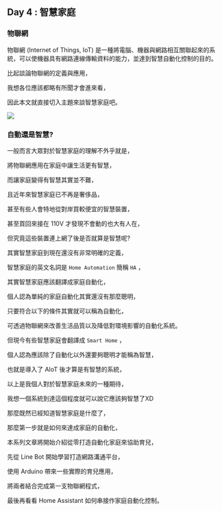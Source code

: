 ## Day 4 : 智慧家庭

### 物聯網

物聯網 (Internet of Things, IoT) 是一種將電腦、機器與網路相互關聯起來的系統，可以使機器具有網路連線傳輸資料的能力，並達到智慧自動化控制的目的。

比起談論物聯網的定義與應用，

我想各位應該都略有所聞才會進來看，

因此本文就直接切入主題來談智慧家庭吧。

![](https://i.imgur.com/YKbOmNB.jpg)

### 自動還是智慧?

一般而言大眾對於智慧家庭的理解不外乎就是，

將物聯網應用在家庭中讓生活更有智慧，

而讓家庭變得有智慧其實並不難，

且近年來智慧家庭已不再是奢侈品，

甚至有些人會特地從對岸買較便宜的智慧裝置，

甚至買回來接在 110V 才發現不會動的也大有人在，

但究竟這些裝置連上網了後是否就算是智慧呢?

其實智慧家庭到現在還沒有非常明確的定義，

智慧家庭的英文名詞是 `Home Automation` 簡稱 `HA` ，

其實智慧家庭應該翻譯成家庭自動化，

個人認為單純的家庭自動化其實還沒有那麼聰明，

只要符合以下的條件其實就可以稱為自動化，

可透過物聯網來改善生活品質以及降低對環境影響的自動化系統。

但現今有些智慧家庭會翻譯成 `Smart Home` ，

個人認為應該除了自動化以外還要夠聰明才能稱為智慧，

也就是導入了 AIoT 後才算是有智慧的系統，

以上是我個人對於智慧家庭未來的一種期待，

我想一個系統到達這個程度就可以說它應該夠智慧了XD

那麼既然已經知道智慧家庭是什麼了，

那麼第一步就是如何來達成家庭的自動化，

本系列文章將開始介紹從零打造自動化家庭來協助育兒，

先從 Line Bot 開始學習打造網路溝通平台，

使用 Arduino 帶來一些實際的育兒應用，

將兩者結合完成第一支物聯網程式，

最後再看看 Home Assistant 如何串接作家庭自動化控制。
